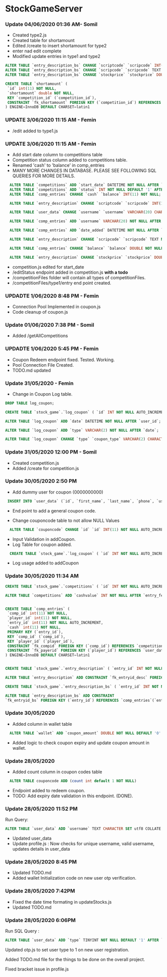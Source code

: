 # StockGameServer

### Update 04/06/2020 01:36 AM- Somil

- Created type2.js
- Created table for shortamount
- Edited /create to insert shortamount for type2
- enter nad edit complete
- Modified update entries in type1 and type2

~~~~sql
ALTER TABLE `entry_description_bs` CHANGE `scriptcode` `scripcode` INT(11) NOT NULL, CHANGE `price` `stockprice` INT(11) NOT NULL, CHANGE `qty` `quantity` INT(11) NOT NULL, CHANGE `netvalue` `amount` INT(11) NOT NULL;
ALTER TABLE `entry_description_bs` CHANGE `scripcode` `scripcode` TEXT NOT NULL;
ALTER TABLE `entry_description_bs` CHANGE `stockprice` `stockprice` DOUBLE NOT NULL, CHANGE `amount` `amount` DOUBLE NOT NULL;

CREATE TABLE `shortamount` (
 `id` int(11) NOT NULL,
 `shortamount` double NOT NULL,
 KEY `competition_id` (`competition_id`),
 CONSTRAINT `fk_shortamount` FOREIGN KEY (`competition_id`) REFERENCES `competitions` (`id`) ON DELETE CASCADE ON UPDATE CASCADE
) ENGINE=InnoDB DEFAULT CHARSET=latin1
~~~~

### UPDATE 3/06/2020 11:15 AM - Femin
 - /edit added to type1.js 

### UPDATE 3/06/2020 11:15 AM - Femin
 - Add start date column to competitions table
 - Competition status column added to competitions table.
 - Renamed 'cash' to 'balance' in comp_entries
 - MANY MORE CHANGES IN DATABASE. PLEASE SEE FOLLOWING SQL QUERIES FOR MORE DETAILS.
~~~~sql
  ALTER TABLE `competitions` ADD `start_date` DATETIME NOT NULL AFTER `day_added`;
  ALTER TABLE `competitions` ADD `status` INT NOT NULL DEFAULT '1' AFTER `last_day`;
  ALTER TABLE `comp_entries` CHANGE `cash` `balance` INT(11) NOT NULL;

  ALTER TABLE `entry_description` CHANGE `scriptcode` `scripcode` INT(11) NOT NULL, CHANGE `buy_price` `stockprice` INT(11) NOT NULL, CHANGE `buy_qty` `quantity` INT(11) NOT NULL, CHANGE `netvalue` `amount` INT(11) NOT NULL;

  ALTER TABLE `user_data` CHANGE `username` `username` VARCHAR(20) CHARACTER SET utf8 COLLATE utf8_general_ci NULL DEFAULT NULL;

  ALTER TABLE `comp_entries` ADD `username` VARCHAR(20) NOT NULL AFTER `player_id`;

  ALTER TABLE `comp_entries` ADD `date_added` DATETIME NOT NULL AFTER `balance`, ADD `date_edited` DATETIME NOT NULL AFTER `date_added`;

  ALTER TABLE `entry_description` CHANGE `scripcode` `scripcode` TEXT NOT NULL;

  ALTER TABLE `comp_entries` CHANGE `balance` `balance` DOUBLE NOT NULL;

  ALTER TABLE `entry_description` CHANGE `stockprice` `stockprice` DOUBLE NOT NULL, CHANGE `amount` `amount` DOUBLE NOT NULL;
~~~~
 - competition.js edited for start_date
 - /editStatus endpoint added in competition.js **with a todo**
 - /competitionFiles folder will contain all types of competitionFiles. 
 - /competitionFiles/type1/entry end point created.

### UPDADTE 1/06/2020 8:48 PM - Femin
 - Connection Pool Implemented in coupon.js
 - Code cleanup of coupon.js
  
### Update 01/06/2020 7:38 PM - Somil

- Added /getAllCompetitions

### UPDADTE 1/06/2020 5:45 PM - Femin
 - Coupon Redeem endpoint fixed. Tested. Working.
 - Pool Connection File Created.
 - TODO.md updated

### Update 31/05/2020 - Femin
 - Change in Coupon Log table.
~~~~sql
DROP TABLE log_coupon;

CREATE TABLE `stock_game`.`log_coupon` ( `id` INT NOT NULL AUTO_INCREMENT , `coupon_id` TEXT NOT NULL , `coupon_code` TEXT NOT NULL , `amount` DOUBLE NOT NULL , `log_type` TEXT NOT NULL , `phone` TEXT NOT NULL , `user_id` INT NULL , PRIMARY KEY (`id`)) ENGINE = InnoDB;

ALTER TABLE `log_coupon` ADD `date` DATETIME NOT NULL AFTER `user_id`;

ALTER TABLE `log_coupon` ADD `type` VARCHAR(2) NOT NULL AFTER `date`;

ALTER TABLE `log_coupon` CHANGE `type` `coupon_type` VARCHAR(2) CHARACTER SET utf8 COLLATE utf8_general_ci NOT NULL;
~~~~

### Update 31/05/2020 12:00 PM - Somil
- Created competition.js
- Added /create for competition.js

### Update 30/05/2020 2:50 PM
 - Add dummy user for coupon (0000000000)
~~~~sql
 INSERT INTO `user_data` (`id`, `first_name`, `last_name`, `phone`, `username`, `date_registered`, `last_login`, `last_login_ip`, `FCM_token`, `login_token`, `usr_setupdone`, `type`) VALUES (NULL, 'Coupon', 'Dummy', '0000000000', 'coupondummy', '2000-12-31 00:00:00', NULL, NULL, NULL, NULL, '0', '3');
~~~~
 - End point to add a general coupon code.

- Change couponcode table to not allow NULL Values
~~~~sql
  ALTER TABLE `couponcode` CHANGE `id` `id` INT(11) NOT NULL AUTO_INCREMENT, CHANGE `phone` `phone` VARCHAR(10) CHARACTER SET utf8 COLLATE utf8_general_ci NOT NULL, CHANGE `code` `code` TEXT CHARACTER SET utf8 COLLATE utf8_general_ci NOT NULL, CHANGE `date_added` `date_added` DATETIME NOT NULL, CHANGE `expiry_date` `expiry_date` DATETIME NOT NULL, CHANGE `amount` `amount` DOUBLE NOT NULL;
~~~~

- Input Validation in addCoupon.
- Log Table for coupon added. 
~~~~sql
  CREATE TABLE `stock_game`.`log_coupon` ( `id` INT NOT NULL AUTO_INCREMENT , `type` TEXT NOT NULL , `log` TEXT NOT NULL , PRIMARY KEY (`id`))
~~~~
- Log usage added to addCoupon

### Update 30/05/2020 11:34 AM
~~~sql
CREATE TABLE `stock_game`.`competitions` ( `id` INT NOT NULL AUTO_INCREMENT ,  `type` INT NOT NULL ,  `entry_fee` INT NOT NULL ,  `max_entry` INT NOT NULL ,  `entries_count` INT NOT NULL ,  `duration_day` INT NOT NULL ,  `day_added` DATETIME NOT NULL ,  `last_day` DATETIME NOT NULL ,    PRIMARY KEY  (`id`)) ENGINE = InnoDB;

ALTER TABLE `competitions` ADD `cashvalue` INT NOT NULL AFTER `entry_fee`;


CREATE TABLE `comp_entries` (
 `comp_id` int(11) NOT NULL,
 `player_id` int(11) NOT NULL,
 `entry_id` int(11) NOT NULL AUTO_INCREMENT,
 `cash` int(11) NOT NULL,
 PRIMARY KEY (`entry_id`),
 KEY `comp_id` (`comp_id`),
 KEY `player_id` (`player_id`),
 CONSTRAINT `fk_compid` FOREIGN KEY (`comp_id`) REFERENCES `competitions` (`id`) ON DELETE CASCADE,
 CONSTRAINT `fk_payerid` FOREIGN KEY (`player_id`) REFERENCES `user_data` (`id`) ON DELETE CASCADE ON UPDATE CASCADE
) ENGINE=InnoDB DEFAULT CHARSET=latin1


CREATE TABLE `stock_game`.`entry_description` ( `entry_id` INT NOT NULL , `scriptcode` INT NOT NULL , `buy_price` INT NOT NULL , `buy_qty` INT NOT NULL , `netvalue` INT NOT NULL ) ENGINE = InnoDB;

ALTER TABLE `entry_description` ADD CONSTRAINT `fk_entryid_desc` FOREIGN KEY (`entry_id`) REFERENCES `comp_entries`(`entry_id`) ON DELETE CASCADE ON UPDATE CASCADE;

CREATE TABLE `stock_game`.`entry_description_bs` ( `entry_id` INT NOT NULL , `scriptcode` INT NOT NULL , `buy_price` INT NOT NULL , `buy_qty` INT NOT NULL , `netvalue` INT NOT NULL, `buy_or_sell` TINYINT NOT NULL ) ENGINE = InnoDB;

ALTER TABLE `entry_description_bs` ADD CONSTRAINT 
`fk_entryid_bs` FOREIGN KEY (`entry_id`) REFERENCES `comp_entries`(`entry_id`) ON DELETE CASCADE ON UPDATE CASCADE;
~~~

### Update 30/05/2020
 - Added column in wallet table
~~~~sql
  ALTER TABLE `wallet` ADD `coupon_amount` DOUBLE NOT NULL DEFAULT '0' AFTER `money_played`;
~~~~

 - Added logic to check coupon expiry and update coupon amount in wallet.

### Update 28/05/2020 
  - Added count column in coupon codes table
  ~~~~sql
    ALTER TABLE couponcode ADD (count int default 1 NOT NULL)
  ~~~~

  - Endpoint added to redeem coupon.
  - TODO: Add expiry date validation in this endpoint. (DONE).

### Update 28/05/2020 11:52 PM

Run Query:
~~~sql
ALTER TABLE `user_data` ADD `username` TEXT CHARACTER SET utf8 COLLATE utf8_general_ci NULL AFTER `phone`;
~~~
- Updated user_data
- Update profile.js : Now checks for unique username, valid username, updates details in user_data

### Update 28/05/2020 8:45 PM
- Updated TODO.md
- Added wallet Initialization code on new user otp verification.


### Update 28/05/2020 7:42PM
 - Fixed the date time formating in updateStocks.js 
 - Updated TODO.md

### Update 28/05/2020 6:06PM 

Run SQL Query : 
~~~~sql
ALTER TABLE `user_data` ADD `type` TINYINT NOT NULL DEFAULT '1' AFTER `usr_setupdone`;
~~~~

Updated otp.js to set user type to 1 on new user registration.

Added TODO.md file for the things to be done on the overall project.

Fixed bracket issue in profile.js

